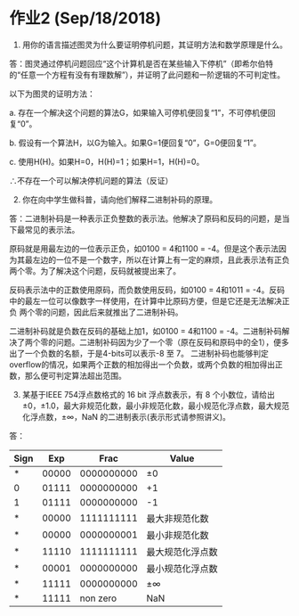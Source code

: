 # 作业2 (Sep/18/2018)
1. 用你的语言描述图灵为什么要证明停机问题，其证明方法和数学原理是什么。

答：图灵通过停机问题回应“这个计算机是否在某些输入下停机”（即希尔伯特的“任意一个方程有没有有理数解”），并证明了此问题和一阶逻辑的不可判定性。
   
   以下为图灵的证明方法：
   
   a. 存在一个解决这个问题的算法G，如果输入可停机便回复“1”，不可停机便回复“0”。
   
   b. 假设有一个算法H，以G为输入。如果G=1便回复“0”，G=0便回复“1”。
   
   c. 使用H(H)。如果H=0，H(H)=1；如果H=1，H(H)=0。
   
   ∴不存在一个可以解决停机问题的算法（反证）


2. 你在向中学生做科普，请向他们解释二进制补码的原理。

答：二进制补码是一种表示正负整数的表示法。他解决了原码和反码的问题，是当下最常见的表示法。

   原码就是用最左边的一位表示正负，如0100 = 4和1100 = -4。但是这个表示法因为其最左边的一位不是一个数字，所以在计算上有一定的麻烦，且此表示法有正负两个零。为了解决这个问题，反码就被提出来了。

   反码表示法中的正数使用原码，而负数使用反码，如0100 = 4和1011 = -4。反码中的最左一位可以像数字一样使用，在计算中比原码方便，但是它还是无法解决正负 两个零的问题，因此后来就推出了二进制补码。

   二进制补码就是负数在反码的基础上加1，如0100 = 4和1100 = -4。二进制补码解决了两个零的问题。二进制补码因为少了一个零（原在反码和原码中的全1），便多出了一个负数的名额，于是4-bits可以表示-8 至 7。 二进制补码也能够判定overflow的情况，如果两个正数的相加得出一个负数，或两个负数的相加得出正数，那么便可判定算法超出范围。

3. 某基于IEEE 754浮点数格式的 16 bit 浮点数表示，有 8 个小数位，请给出 ±0，±1.0，最大非规范化数，最小非规范化数，最小规范化浮点数，最大规范化浮点数，±∞，NaN 的二进制表示(表示形式请参照讲义)。

答：

   | Sign | Exp | Frac | Value |
   | --- | --- | --- | --- |
   | * | 00000 | 0000000000 | ±0 |   
   | 0 | 01111 | 0000000000 | +1 |   
   | 1 | 01111 | 0000000000 | -1 |   
   | * | 00000 | 1111111111 | 最大非规范化数 |   
   | * | 00000 | 0000000001 | 最小非规范化数 |   
   | * | 11110 | 1111111111 | 最大规范化浮点数 |   
   | * | 00001 | 0000000000 | 最小规范化浮点数 |   
   | * | 11111 | 0000000000 | ±∞ |   
   | * | 11111 | non zero | NaN |
